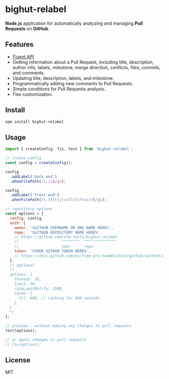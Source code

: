 # bighut-relabel

**Node.js** application for automatically analyzing and managing **Pull Requests** on **GitHub**.

## Features

* [Fluent API](https://en.wikipedia.org/wiki/Fluent_interface)
* Getting information about a Pull Request, including title, description, author info,
  labels, milestone, merge direction, conflicts, files, commits, and comments.
* Updating title, description, labels, and milestone.
* Programmatically adding new comments to Pull Requests.
* Simple conditions for Pull Requests analysis.
* Flex customization.

## Install

```bash
npm install bighut-relabel
```

## Usage

```js
import { createConfig, fix, test } from 'bighut-relabel';

// create config
const config = createConfig();

config
  .addLabel('back end')
  .whenFilePath(/\.cs$/gi);

config
  .addLabel('front end')
  .whenFilePath(/\.(((t|j)sx?)|(s?css))$/gi);

// repository options
const options = {
  config: config,
  auth: {
    owner: '%GITHUB USERNAME OR ORG NAME HERE%',
    repo:  '%GITHUB REPOSITORY NAME HERE%',
    // https://github.com/sfm-tools/bighut-relabel
    //                   ^^^^^^^^  ^^^^^^^^^^^^^^
    //                   user      repo
    token: '%YOUR GITHUB TOKEN HERE%',
    // https://docs.github.com/en/free-pro-team@latest/github/authenticating-to-github/creating-a-personal-access-token
  },
  // optional
  /*
  options: {
    threads: 10,
    limit: 50,
    rateLimitNotify: 2500,
    cache: {
      ttl: 600, // caching for 600 seconds
    },
  }
  */
};

// preview - without making any changes to pull requests
test(options);

// or apply changes to pull requests
// fix(options);
```

## License
MIT
